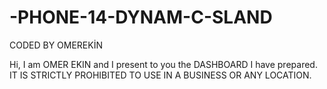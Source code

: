 # -PHONE-14-DYNAM-C-SLAND
CODED BY OMEREKİN

Hi, I am OMER EKIN and I present to you the DASHBOARD I have prepared. IT IS STRICTLY PROHIBITED TO USE IN A BUSINESS OR ANY LOCATION.

